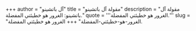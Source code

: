 +++
author = "آل باتشينو"
title = "مقولة آل باتشينو"
description = "مقولة آل باتشينو: الغرور هو خطيئتي المفضلة."
quote = '''الغرور هو خطيئتي المفضلة.''' 
slug = "الغرور-هو-خطيئتي-المفضلة"
+++
الغرور هو خطيئتي المفضلة.

